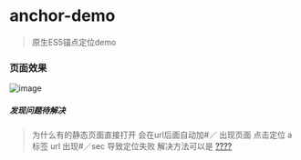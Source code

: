 # anchor-demo
> 原生ES5锚点定位demo


### 页面效果
![image](https://github.com/emma1120/anchor-demo/master/demo.jpeg)

##### 发现问题待解决
> 为什么有的静态页面直接打开 会在url后面自动加#／
> 出现页面 点击定位 a 标签  url 出现#／sec  导致定位失败 解决方法可以是 <a  href="##sec">   ????